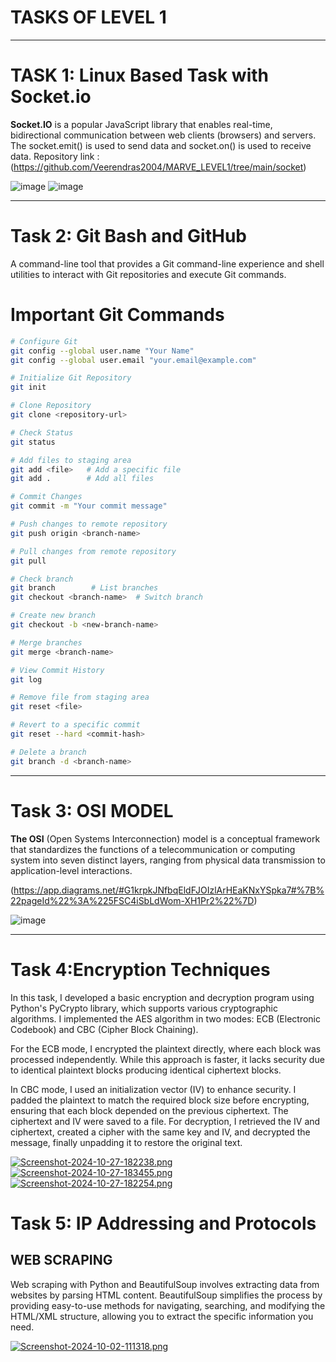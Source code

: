 # TASKS OF LEVEL 1
***
# TASK 1:  Linux Based Task with Socket.io
**Socket.IO** is a popular JavaScript library that enables real-time, bidirectional communication between web clients (browsers) and servers.
The socket.emit() is used to send data and 
socket.on() is used to receive data.
Repository link : (https://github.com/Veerendras2004/MARVE_LEVEL1/tree/main/socket)

![image](https://i.postimg.cc/ZqnBZMyL/Screenshot-2024-10-02-134345.png)
![image](https://i.postimg.cc/nhP7sxxW/Screenshot-2024-10-02-134506.png)

***

# Task 2: Git Bash and GitHub

 A command-line tool  that provides a Git command-line experience and  shell utilities to interact with Git repositories and execute Git commands.

 # Important Git Commands

```bash
# Configure Git
git config --global user.name "Your Name"
git config --global user.email "your.email@example.com"

# Initialize Git Repository
git init

# Clone Repository
git clone <repository-url>

# Check Status
git status

# Add files to staging area
git add <file>   # Add a specific file
git add .        # Add all files

# Commit Changes
git commit -m "Your commit message"

# Push changes to remote repository
git push origin <branch-name>

# Pull changes from remote repository
git pull

# Check branch
git branch        # List branches
git checkout <branch-name>  # Switch branch

# Create new branch
git checkout -b <new-branch-name>

# Merge branches
git merge <branch-name>

# View Commit History
git log

# Remove file from staging area
git reset <file>

# Revert to a specific commit
git reset --hard <commit-hash>

# Delete a branch
git branch -d <branch-name>
```



 ***
 
# Task 3: OSI MODEL

**The OSI** (Open Systems Interconnection) model is a conceptual framework that standardizes the functions of a telecommunication or computing system into seven distinct layers, ranging from physical data transmission to application-level interactions.

 (https://app.diagrams.net/#G1krpkJNfbqEldFJOIzlArHEaKNxYSpka7#%7B%22pageId%22%3A%225FSC4iSbLdWom-XH1Pr2%22%7D)



 
 ![image](https://i.postimg.cc/1z0g4XFH/OSIMF.jpg)


***
# Task 4:Encryption Techniques
In this task, I developed a basic encryption and decryption program using Python's PyCrypto library, which supports various cryptographic algorithms. I implemented the AES algorithm in two modes: ECB (Electronic Codebook) and CBC (Cipher Block Chaining).

For the ECB mode, I encrypted the plaintext directly, where each block was processed independently. While this approach is faster, it lacks security due to identical plaintext blocks producing identical ciphertext blocks.

In CBC mode, I used an initialization vector (IV) to enhance security. I padded the plaintext to match the required block size before encrypting, ensuring that each block depended on the previous ciphertext. The ciphertext and IV were saved to a file. For decryption, I retrieved the IV and ciphertext, created a cipher with the same key and IV, and decrypted the message, finally unpadding it to restore the original text.

[![Screenshot-2024-10-27-182238.png](https://i.postimg.cc/FHgnSLn0/Screenshot-2024-10-27-182238.png)](https://postimg.cc/dh3BPLF0)
[![Screenshot-2024-10-27-183455.png](https://i.postimg.cc/wjVsLq51/Screenshot-2024-10-27-183455.png)](https://postimg.cc/MnnT88Fw)
[![Screenshot-2024-10-27-182254.png](https://i.postimg.cc/JnwmhJyZ/Screenshot-2024-10-27-182254.png)](https://postimg.cc/bGR4CZ9w)


 # Task 5: IP Addressing and Protocols

 ## WEB SCRAPING
 Web scraping with Python and BeautifulSoup involves extracting data from websites by parsing HTML content. BeautifulSoup simplifies the process by providing easy-to-use methods for navigating, searching, and modifying the HTML/XML structure, allowing you to extract the specific information you need.

 [![Screenshot-2024-10-02-111318.png](https://i.postimg.cc/brGSYhjH/Screenshot-2024-10-02-111318.png)](https://postimg.cc/fSNR51yJ)

